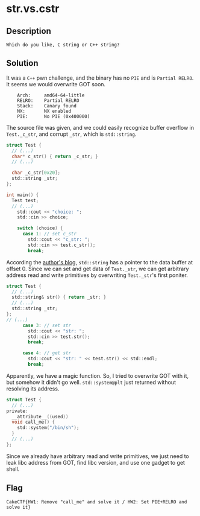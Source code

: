 # str.vs.cstr 

## Description

```
Which do you like, C string or C++ string?
```

## Solution

It was a `C++` pwn challenge, and the binary has no `PIE` and is `Partial RELRO`. It seems we would overwrite GOT soon.

```
    Arch:     amd64-64-little
    RELRO:    Partial RELRO
    Stack:    Canary found
    NX:       NX enabled
    PIE:      No PIE (0x400000)
```

The source file was given, and we could easily recognize buffer overflow in `Test._c_str`, and corrupt `_str`, which is `std::string`.

```c
struct Test {
  // (...)
  char* c_str() { return _c_str; }
  // (...)

  char _c_str[0x20];
  std::string _str;
};

int main() {
  Test test;
  // (...)
    std::cout << "choice: ";
    std::cin >> choice;

    switch (choice) {
      case 1: // set c_str
        std::cout << "c_str: ";
        std::cin >> test.c_str();
        break;
```

According the [author's blog](https://ptr-yudai.hatenablog.com/entry/2021/11/30/235732#stdstring), `std::string` has a pointer to the data buffer at offset 0. Since we can set and get data of `Test._str`, we can get arbitrary address read and write primitives by overwriting `Test._str`'s first poniter.

```c
struct Test {
  // (...)
  std::string& str() { return _str; }
  // (...)
  std::string _str;
};
// (...)
      case 3: // set str
        std::cout << "str: ";
        std::cin >> test.str();
        break;

      case 4: // get str
        std::cout << "str: " << test.str() << std::endl;
        break;
```

Apparently, we have a magic function. So, I tried to overwrite GOT with it, but somehow it didn't go well. `std::system@plt` just returned without resolving its address.

```c
struct Test {
  // (...)
private:
  __attribute__((used))
  void call_me() {
    std::system("/bin/sh");
  }
  // (...)
};
```

Since we already have arbitrary read and write primitives, we just need to leak libc address from GOT, find libc version, and use one gadget to get shell.

## Flag

`CakeCTF{HW1: Remove "call_me" and solve it / HW2: Set PIE+RELRO and solve it}`